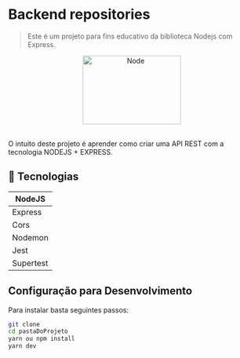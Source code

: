 # Backend repositories

> Este é um projeto para fins educativo da biblioteca Nodejs com Express.

<div align="center">
  <img  width="200" height="140" src="https://miro.medium.com/max/730/1*Jr3NFSKTfQWRUyjblBSKeg.png" alt="Node">
	<br>
	<br>
</div>

O intuito deste projeto é aprender como criar uma API REST com a tecnologia NODEJS + EXPRESS.

## :rocket: Tecnologias

<table>
  <thead>
    <th>NodeJS</th>
  </thead>
  <tbody>
    <tr>
      <td>Express</td>
    </tr>
    <tr>
      <td>Cors</td>
    </tr>
    <tr>
      <td>Nodemon</td>
    </tr>
    <tr>
      <td>Jest</td>
    </tr>
    <tr>
      <td>Supertest</td>
    </tr>
  </tbody>
</table>

## Configuração para Desenvolvimento

Para instalar basta seguintes passos:

```sh
git clone
cd pastaDoProjeto
yarn ou npm install
yarn dev
```